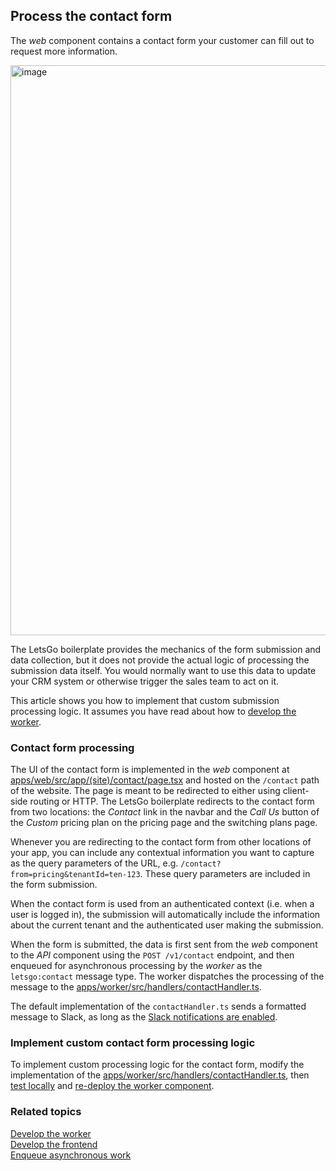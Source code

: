 ## Process the contact form

The _web_ component contains a contact form your customer can fill out to request more information.

<img width="912" alt="image" src="https://github.com/tjanczuk/letsgo/assets/822369/b7365637-0e2f-4526-affa-ea721764bed3">

The LetsGo boilerplate provides the mechanics of the form submission and data collection, but it does not provide the actual logic of processing the submission data itself. You would normally want to use this data to update your CRM system or otherwise trigger the sales team to act on it.

This article shows you how to implement that custom submission processing logic. It assumes you have read about how to [develop the worker](./develop-the-worker.md).

### Contact form processing

The UI of the contact form is implemented in the _web_ component at [apps/web/src/app/(site)/contact/page.tsx](<../../apps/web/src/app/(site)/contact/page.tsx>) and hosted on the `/contact` path of the website. The page is meant to be redirected to either using client-side routing or HTTP. The LetsGo boilerplate redirects to the contact form from two locations: the _Contact_ link in the navbar and the _Call Us_ button of the _Custom_ pricing plan on the pricing page and the switching plans page.

Whenever you are redirecting to the contact form from other locations of your app, you can include any contextual information you want to capture as the query parameters of the URL, e.g. `/contact?from=pricing&tenantId=ten-123`. These query parameters are included in the form submission.

When the contact form is used from an authenticated context (i.e. when a user is logged in), the submission will automatically include the information about the current tenant and the authenticated user making the submission.

When the form is submitted, the data is first sent from the _web_ component to the _API_ component using the `POST /v1/contact` endpoint, and then enqueued for asynchronous processing by the _worker_ as the `letsgo:contact` message type. The worker dispatches the processing of the message to the [apps/worker/src/handlers/contactHandler.ts](../../apps/worker/src/handlers/contactHandler.ts).

The default implementation of the `contactHandler.ts` sends a formatted message to Slack, as long as the [Slack notifications are enabled](./develop-the-worker.md#increasing-visibility-with-slack-notifications).

### Implement custom contact form processing logic

To implement custom processing logic for the contact form, modify the implementation of the [apps/worker/src/handlers/contactHandler.ts](../../apps/worker/src/handlers/contactHandler.ts), then [test locally](./run-locally.md) and [re-deploy the worker component](../tutorials/re-deploying-to-aws.md).

### Related topics

[Develop the worker](./develop-the-worker.md)  
[Develop the frontend](./develop-the-frontend.md)  
[Enqueue asynchronous work](./enqueue-asynchronous-work.md)
